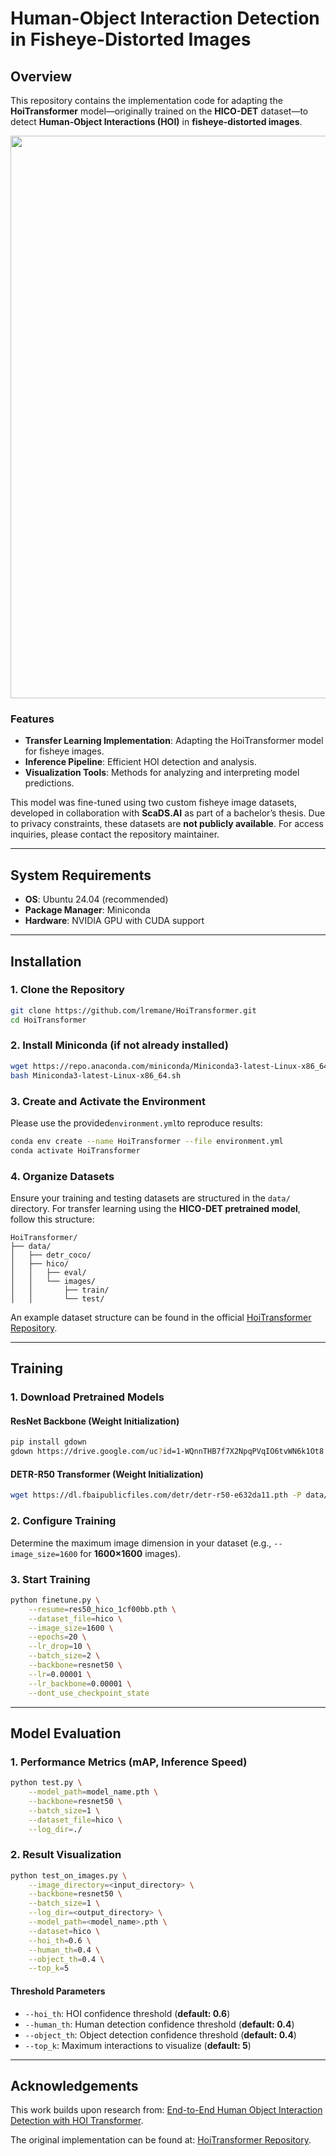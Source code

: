 # Human-Object Interaction Detection in Fisheye-Distorted Images

## Overview
This repository contains the implementation code for adapting the **HoiTransformer** model—originally trained on the **HICO-DET** dataset—to detect **Human-Object Interactions (HOI)** in **fisheye-distorted images**.

<div align="center">
  <img src="data/architecture.png" width="900px" />
</div>

### Features
- **Transfer Learning Implementation**: Adapting the HoiTransformer model for fisheye images.
- **Inference Pipeline**: Efficient HOI detection and analysis.
- **Visualization Tools**: Methods for analyzing and interpreting model predictions.

This model was fine-tuned using two custom fisheye image datasets, developed in collaboration with **ScaDS.AI** as part of a bachelor’s thesis. Due to privacy constraints, these datasets are **not publicly available**. For access inquiries, please contact the repository maintainer.

---

## System Requirements
- **OS**: Ubuntu 24.04 (recommended)
- **Package Manager**: Miniconda
- **Hardware**: NVIDIA GPU with CUDA support

---

## Installation

### 1. Clone the Repository
```bash
git clone https://github.com/lremane/HoiTransformer.git
cd HoiTransformer
```

### 2. Install Miniconda (if not already installed)
```bash
wget https://repo.anaconda.com/miniconda/Miniconda3-latest-Linux-x86_64.sh
bash Miniconda3-latest-Linux-x86_64.sh
```

### 3. Create and Activate the Environment
Please use the provided`environment.yml`to reproduce results:
```bash
conda env create --name HoiTransformer --file environment.yml
conda activate HoiTransformer
```

### 4. Organize Datasets
Ensure your training and testing datasets are structured in the `data/` directory. For transfer learning using the **HICO-DET pretrained model**, follow this structure:
```
HoiTransformer/
├── data/
│   ├── detr_coco/
│   ├── hico/
│   │   ├── eval/
│   │   └── images/
│   │       ├── train/
│   │       └── test/
```
An example dataset structure can be found in the official [HoiTransformer Repository](https://github.com/bbepoch/HoiTransformer).

---

## Training

### 1. Download Pretrained Models
#### ResNet Backbone (Weight Initialization)
```bash
pip install gdown
gdown https://drive.google.com/uc?id=1-WQnnTHB7f7X2NpqPVqIO6tvWN6k1Ot8 -O res50_hico_1cf00bb.pth
```

#### DETR-R50 Transformer (Weight Initialization)
```bash
wget https://dl.fbaipublicfiles.com/detr/detr-r50-e632da11.pth -P data/detr_coco/
```

### 2. Configure Training
Determine the maximum image dimension in your dataset (e.g., `--image_size=1600` for **1600×1600** images).

### 3. Start Training
```bash
python finetune.py \
    --resume=res50_hico_1cf00bb.pth \
    --dataset_file=hico \
    --image_size=1600 \
    --epochs=20 \
    --lr_drop=10 \
    --batch_size=2 \
    --backbone=resnet50 \
    --lr=0.00001 \
    --lr_backbone=0.00001 \
    --dont_use_checkpoint_state
```

---

## Model Evaluation

### 1. Performance Metrics (mAP, Inference Speed)
```bash
python test.py \
    --model_path=model_name.pth \
    --backbone=resnet50 \
    --batch_size=1 \
    --dataset_file=hico \
    --log_dir=./
```

### 2. Result Visualization
```bash
python test_on_images.py \
    --image_directory=<input_directory> \
    --backbone=resnet50 \
    --batch_size=1 \
    --log_dir=<output_directory> \
    --model_path=<model_name>.pth \
    --dataset=hico \
    --hoi_th=0.6 \
    --human_th=0.4 \
    --object_th=0.4 \
    --top_k=5
```

#### Threshold Parameters
- `--hoi_th`: HOI confidence threshold (**default: 0.6**)
- `--human_th`: Human detection confidence threshold (**default: 0.4**)
- `--object_th`: Object detection confidence threshold (**default: 0.4**)
- `--top_k`: Maximum interactions to visualize (**default: 5**)

---

## Acknowledgements
This work builds upon research from: [End-to-End Human Object Interaction Detection with HOI Transformer](https://arxiv.org/abs/2103.04503).

The original implementation can be found at: [HoiTransformer Repository](https://github.com/bbepoch/HoiTransformer).

